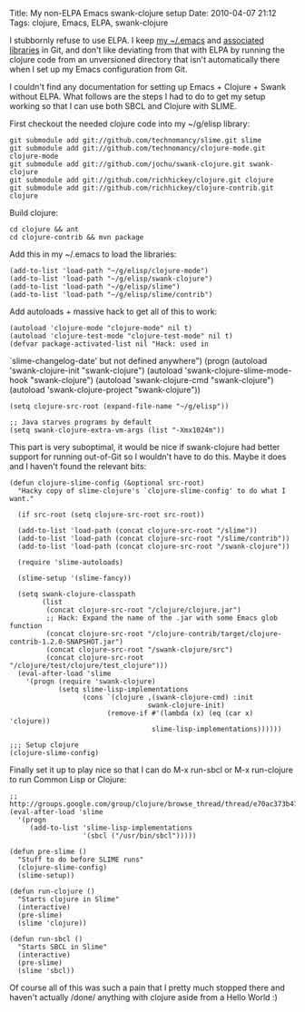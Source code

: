 Title: My non-ELPA Emacs swank-clojure setup
Date: 2010-04-07 21:12
Tags: clojure, Emacs, ELPA, swank-clojure

I stubbornly refuse to use ELPA. I keep
[my ~/.emacs](http://github.com/avar/dotemacs) and
[associated libraries](http://github.com/avar/elisp) in Git, and don't
like deviating from that with ELPA by running the clojure code from an
unversioned directory that isn't automatically there when I set up my
Emacs configuration from Git.

I couldn't find any documentation for setting up Emacs + Clojure + 
Swank without ELPA. What follows are the steps I had to do to get my 
setup working so that I can use both SBCL and Clojure with SLIME. 

First checkout the needed clojure code into my ~/g/elisp library: 

    git submodule add git://github.com/technomancy/slime.git slime 
    git submodule add git://github.com/technomancy/clojure-mode.git clojure-mode 
    git submodule add git://github.com/jochu/swank-clojure.git swank-clojure 
    git submodule add git://github.com/richhickey/clojure.git clojure 
    git submodule add git://github.com/richhickey/clojure-contrib.git clojure 

Build clojure: 

    cd clojure && ant 
    cd clojure-contrib && mvn package 

Add this in my ~/.emacs to load the libraries: 

    (add-to-list 'load-path "~/g/elisp/clojure-mode") 
    (add-to-list 'load-path "~/g/elisp/swank-clojure") 
    (add-to-list 'load-path "~/g/elisp/slime") 
    (add-to-list 'load-path "~/g/elisp/slime/contrib") 

Add autoloads + massive hack to get all of this to work: 

    (autoload 'clojure-mode "clojure-mode" nil t) 
    (autoload 'clojure-test-mode "clojure-test-mode" nil t) 
    (defvar package-activated-list nil "Hack: used in 
`slime-changelog-date' but not defined anywhere") 
    (progn 
      (autoload 'swank-clojure-init "swank-clojure") 
      (autoload 'swank-clojure-slime-mode-hook "swank-clojure") 
      (autoload 'swank-clojure-cmd "swank-clojure") 
      (autoload 'swank-clojure-project "swank-clojure")) 

    (setq clojure-src-root (expand-file-name "~/g/elisp")) 

    ;; Java starves programs by default 
    (setq swank-clojure-extra-vm-args (list "-Xmx1024m")) 

This part is very suboptimal, it would be nice if swank-clojure had 
better support for running out-of-Git so I wouldn't have to do 
this. Maybe it does and I haven't found the relevant bits: 

    (defun clojure-slime-config (&optional src-root) 
      "Hacky copy of slime-clojure's `clojure-slime-config' to do what I want." 

      (if src-root (setq clojure-src-root src-root)) 

      (add-to-list 'load-path (concat clojure-src-root "/slime")) 
      (add-to-list 'load-path (concat clojure-src-root "/slime/contrib")) 
      (add-to-list 'load-path (concat clojure-src-root "/swank-clojure")) 

      (require 'slime-autoloads) 

      (slime-setup '(slime-fancy)) 

      (setq swank-clojure-classpath 
            (list 
             (concat clojure-src-root "/clojure/clojure.jar") 
             ;; Hack: Expand the name of the .jar with some Emacs glob function 
             (concat clojure-src-root "/clojure-contrib/target/clojure-contrib-1.2.0-SNAPSHOT.jar") 
             (concat clojure-src-root "/swank-clojure/src") 
             (concat clojure-src-root "/clojure/test/clojure/test_clojure"))) 
      (eval-after-load 'slime 
        '(progn (require 'swank-clojure) 
                (setq slime-lisp-implementations 
                      (cons `(clojure ,(swank-clojure-cmd) :init 
                                      swank-clojure-init) 
                            (remove-if #'(lambda (x) (eq (car x) 'clojure)) 
                                       slime-lisp-implementations)))))) 

    ;;; Setup clojure 
    (clojure-slime-config) 


Finally set it up to play nice so that I can do M-x run-sbcl or M-x 
run-clojure to run Common Lisp or Clojure: 

    ;; http://groups.google.com/group/clojure/browse_thread/thread/e70ac373b47d7088 
    (eval-after-load 'slime 
      '(progn 
         (add-to-list 'slime-lisp-implementations 
                      '(sbcl ("/usr/bin/sbcl"))))) 

    (defun pre-slime () 
      "Stuff to do before SLIME runs" 
      (clojure-slime-config) 
      (slime-setup)) 

    (defun run-clojure () 
      "Starts clojure in Slime" 
      (interactive) 
      (pre-slime) 
      (slime 'clojure)) 

    (defun run-sbcl () 
      "Starts SBCL in Slime" 
      (interactive) 
      (pre-slime) 
      (slime 'sbcl)) 

Of course all of this was such a pain that I pretty much stopped there 
and haven't actually /done/ anything with clojure aside from a Hello 
World :)

